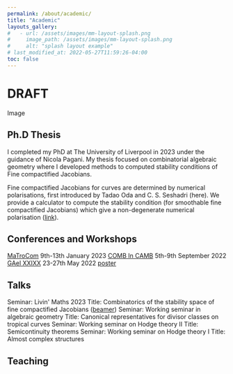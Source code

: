 ```yaml
---
permalink: /about/academic/
title: "Academic"
layouts_gallery:
#   - url: /assets/images/mm-layout-splash.png
#     image_path: /assets/images/mm-layout-splash.png
#     alt: "splash layout example"
# last_modified_at: 2022-05-27T11:59:26-04:00
toc: false
---
```


# DRAFT

Image

## Ph.D Thesis

I completed my PhD at The University of Liverpool in 2023 under the guidance of Nicola Pagani. My thesis focused on combinatorial algebraic geometry where I developed methods to computed stability conditions of Fine compactified Jacobians.

Fine compactified Jacobians for curves are determined by numerical polarisations, first introduced by Tadao Oda and C. S. Seshadri (here). 
We provide a calculator to compute the stability condition (for smoothable fine compactified Jacobians) which give a non-degenerate numerical polarisation ([link](https://github.com/rhyslwells/Stability_conditions_fine_compactified_jacobians/blob/master/Notebooks/2_phi_calculator.ipynb)).

## Conferences and Workshops

[MaTroCom](https://sites.google.com/view/matrocomlondon/home) 9th-13th January  2023
[COMB In CAMB](https://sites.google.com/view/combincamb2022/) 5th-9th September 2022
[GAel XXIXX](https://sites.google.com/view/gaelxxix/home) 23-27th May 2022 [poster](Gael_Poster.pdf)

## Talks

Seminar: Livin' Maths 2023 Title: Combinatorics of the stability space of fine compactified Jacobians ([beamer](Livin_Maths_Seminar.pdf))
Seminar: Working seminar in algebraic geometry  Title: Canonical representatives for divisor classes on tropical curves
Seminar: Working seminar on Hodge theory II Title: Semicontinuity theorems
Seminar: Working seminar on Hodge theory I Title: Almost complex structures

## Teaching

